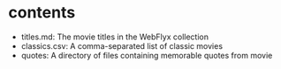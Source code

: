 # contents

- titles.md: The movie titles in the WebFlyx collection
- classics.csv: A comma-separated list of classic movies
- quotes: A directory of files containing memorable quotes from movie
